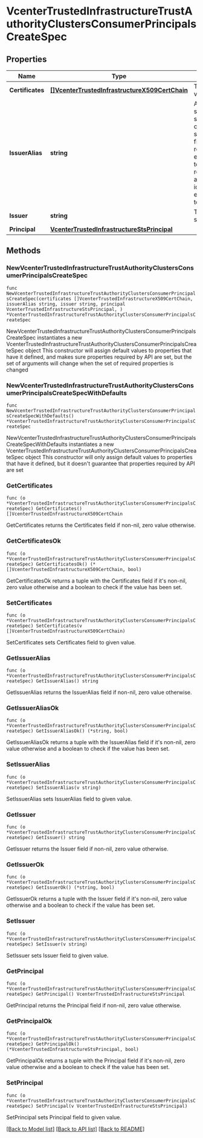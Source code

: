 # VcenterTrustedInfrastructureTrustAuthorityClustersConsumerPrincipalsCreateSpec

## Properties

Name | Type | Description | Notes
------------ | ------------- | ------------- | -------------
**Certificates** | [**[]VcenterTrustedInfrastructureX509CertChain**](VcenterTrustedInfrastructureX509CertChain.md) | The certificates used by the vCenter STS to sign tokens. | 
**IssuerAlias** | **string** | A user-friendly alias of the service which created and signed the security token. When clients pass a value of this structure as a parameter, the field must be an identifier for the resource type: esx.authentication.trust.security-token-issuer. When operations return a value of this structure as a result, the field will be an identifier for the resource type: esx.authentication.trust.security-token-issuer. | 
**Issuer** | **string** | The service which created and signed the security token. | 
**Principal** | [**VcenterTrustedInfrastructureStsPrincipal**](VcenterTrustedInfrastructureStsPrincipal.md) |  | 

## Methods

### NewVcenterTrustedInfrastructureTrustAuthorityClustersConsumerPrincipalsCreateSpec

`func NewVcenterTrustedInfrastructureTrustAuthorityClustersConsumerPrincipalsCreateSpec(certificates []VcenterTrustedInfrastructureX509CertChain, issuerAlias string, issuer string, principal VcenterTrustedInfrastructureStsPrincipal, ) *VcenterTrustedInfrastructureTrustAuthorityClustersConsumerPrincipalsCreateSpec`

NewVcenterTrustedInfrastructureTrustAuthorityClustersConsumerPrincipalsCreateSpec instantiates a new VcenterTrustedInfrastructureTrustAuthorityClustersConsumerPrincipalsCreateSpec object
This constructor will assign default values to properties that have it defined,
and makes sure properties required by API are set, but the set of arguments
will change when the set of required properties is changed

### NewVcenterTrustedInfrastructureTrustAuthorityClustersConsumerPrincipalsCreateSpecWithDefaults

`func NewVcenterTrustedInfrastructureTrustAuthorityClustersConsumerPrincipalsCreateSpecWithDefaults() *VcenterTrustedInfrastructureTrustAuthorityClustersConsumerPrincipalsCreateSpec`

NewVcenterTrustedInfrastructureTrustAuthorityClustersConsumerPrincipalsCreateSpecWithDefaults instantiates a new VcenterTrustedInfrastructureTrustAuthorityClustersConsumerPrincipalsCreateSpec object
This constructor will only assign default values to properties that have it defined,
but it doesn't guarantee that properties required by API are set

### GetCertificates

`func (o *VcenterTrustedInfrastructureTrustAuthorityClustersConsumerPrincipalsCreateSpec) GetCertificates() []VcenterTrustedInfrastructureX509CertChain`

GetCertificates returns the Certificates field if non-nil, zero value otherwise.

### GetCertificatesOk

`func (o *VcenterTrustedInfrastructureTrustAuthorityClustersConsumerPrincipalsCreateSpec) GetCertificatesOk() (*[]VcenterTrustedInfrastructureX509CertChain, bool)`

GetCertificatesOk returns a tuple with the Certificates field if it's non-nil, zero value otherwise
and a boolean to check if the value has been set.

### SetCertificates

`func (o *VcenterTrustedInfrastructureTrustAuthorityClustersConsumerPrincipalsCreateSpec) SetCertificates(v []VcenterTrustedInfrastructureX509CertChain)`

SetCertificates sets Certificates field to given value.


### GetIssuerAlias

`func (o *VcenterTrustedInfrastructureTrustAuthorityClustersConsumerPrincipalsCreateSpec) GetIssuerAlias() string`

GetIssuerAlias returns the IssuerAlias field if non-nil, zero value otherwise.

### GetIssuerAliasOk

`func (o *VcenterTrustedInfrastructureTrustAuthorityClustersConsumerPrincipalsCreateSpec) GetIssuerAliasOk() (*string, bool)`

GetIssuerAliasOk returns a tuple with the IssuerAlias field if it's non-nil, zero value otherwise
and a boolean to check if the value has been set.

### SetIssuerAlias

`func (o *VcenterTrustedInfrastructureTrustAuthorityClustersConsumerPrincipalsCreateSpec) SetIssuerAlias(v string)`

SetIssuerAlias sets IssuerAlias field to given value.


### GetIssuer

`func (o *VcenterTrustedInfrastructureTrustAuthorityClustersConsumerPrincipalsCreateSpec) GetIssuer() string`

GetIssuer returns the Issuer field if non-nil, zero value otherwise.

### GetIssuerOk

`func (o *VcenterTrustedInfrastructureTrustAuthorityClustersConsumerPrincipalsCreateSpec) GetIssuerOk() (*string, bool)`

GetIssuerOk returns a tuple with the Issuer field if it's non-nil, zero value otherwise
and a boolean to check if the value has been set.

### SetIssuer

`func (o *VcenterTrustedInfrastructureTrustAuthorityClustersConsumerPrincipalsCreateSpec) SetIssuer(v string)`

SetIssuer sets Issuer field to given value.


### GetPrincipal

`func (o *VcenterTrustedInfrastructureTrustAuthorityClustersConsumerPrincipalsCreateSpec) GetPrincipal() VcenterTrustedInfrastructureStsPrincipal`

GetPrincipal returns the Principal field if non-nil, zero value otherwise.

### GetPrincipalOk

`func (o *VcenterTrustedInfrastructureTrustAuthorityClustersConsumerPrincipalsCreateSpec) GetPrincipalOk() (*VcenterTrustedInfrastructureStsPrincipal, bool)`

GetPrincipalOk returns a tuple with the Principal field if it's non-nil, zero value otherwise
and a boolean to check if the value has been set.

### SetPrincipal

`func (o *VcenterTrustedInfrastructureTrustAuthorityClustersConsumerPrincipalsCreateSpec) SetPrincipal(v VcenterTrustedInfrastructureStsPrincipal)`

SetPrincipal sets Principal field to given value.



[[Back to Model list]](../README.md#documentation-for-models) [[Back to API list]](../README.md#documentation-for-api-endpoints) [[Back to README]](../README.md)


